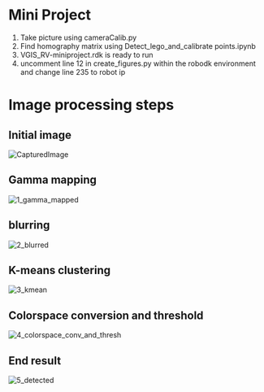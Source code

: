 # Mini Project

1. Take picture using cameraCalib.py
2. Find homography matrix using Detect_lego_and_calibrate points.ipynb
3. VGIS_RV-miniproject.rdk is ready to run
4. uncomment line 12 in create_figures.py within the robodk environment and change line 235 to robot ip
# Image processing steps
## Initial image
![CapturedImage](https://user-images.githubusercontent.com/45823340/167778541-cf4b2391-7d58-4c3b-b12b-fb68d525dc25.png)

## Gamma mapping
![1_gamma_mapped](https://user-images.githubusercontent.com/45823340/167778552-028b8fa1-a244-41db-a1d5-2d6cca51fded.png)

## blurring
![2_blurred](https://user-images.githubusercontent.com/45823340/167778575-ea3217f4-5082-4e28-b461-bcdd970d74ae.png)

## K-means clustering
![3_kmean](https://user-images.githubusercontent.com/45823340/167778596-42892e0c-b97c-43b8-91a1-18b65c7ee19d.png)


## Colorspace conversion and threshold
![4_colorspace_conv_and_thresh](https://user-images.githubusercontent.com/45823340/167778610-6a431668-0c6b-4140-aae1-d38851fea0dd.png)

## End result
![5_detected](https://user-images.githubusercontent.com/45823340/167778628-fb9892af-eb2b-4fb8-a622-84df85d01100.png)
